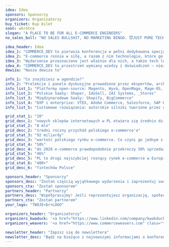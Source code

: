 ```yaml
---
idea: Idea
sponsors: Sponsorzy
organizers: Organizatorzy
buy_ticket: Kup bilet
soon: wkrótce
slogan: "A PLACE TO BE FOR ALL E-COMMERCE ENGINEERS"
no_sales_bull: "NO SALES BULLSHIT, NO MARKETING BINGO. 😈JUST PURE TECH KNOW-HOW."

idea_header: Idea
idea_1: "COMMERCE_DEV to pierwsza konferencja w pełni dedykowana specjalistom IT w e-commerce, a nie handlowcom!"
idea_2: "E-commerce rośnie w siłę, a razem z nim technologie, które go napędzają. Frameworki, języki, systemy – wybór jest ogromny, ale jedno pozostaje niezmienne: to programiści i architekci tworzą fundamenty cyfrowego handlu."
idea_3: "Wydarzenie przeznaczone jest właśnie dla nich, a także tech leadów, team leadów, product ownerów oraz project managerów."
idea_4: "COMMERCE_DEV to przestrzeń wymiany wiedzy i doświadczeń – niezależnie od frameworka czy języka programowania."
dewiza: "Nasza dewiza to"

info_1: "Co znajdziesz w agendzie?"
info_2: "Prelekcje i panele dyskusyjne prowadzone przez ekspertów, architektów i maintainerów najbardziej rozpoznawalnych rozwiązań w e-commerce:"
info_list_1: "Platformy open-source: Magento, Hyvä, OpenMage, Mage-OS, OroCommerce, PrestaShop, WooCommerce, Shopware, Sylius, Ibexa"
info_list_2: "Polskie SaaSy: Shoper, IdoSell, IAI Systems, _Stores"
info_list_3: "Międzynarodowe SaaSy: Shopify, BigCommerce"
info_list_4: "DXP i enterprise: VTEX, Adobe Commerce, Salesforce, SAP Hybris, commercetools, Spryker, HTC, Oracle"
info_list_5: "Customowe rozwiązania: autorskie silniki tworzone przez uznane agencje i indywidualne wdrożenia"

grid_stat_1: "20"
grid_desc_1: "nowych sklepów internetowych w PL otwiera się średnio dziennie "
grid_stat_2: "8 mln"
grid_desc_2: "średni roczny przychód polskiego e-commerce'a"
grid_stat_3: "92 miliardy"
grid_desc_3: "wartość polskiego rynku e-commerce. Co czyni go jednym z najszybciej rozwijających się w Europie"
grid_stat_4: "50%"
grid_desc_4: "do 2028 e-commerce prawdopodobnie przekroczy 50% sprzedaży w PL"
grid_stat_5: "46%"
grid_desc_5: "PL to drugi najszybciej rosnący rynek e-commerce w Europie i lider w Europie Środkowo-Wschodniej"
grid_stat_6: "400+"
grid_desc_6: "fintechów Polsce"

sponsors_header: "Sponsorzy"
sponsors_desc: "Zostań częścią wyjątkowego wydarzenia i zaprezentuj swoją markę przed najlepszymi specjalistami IT w e-commerce. Oferujemy wiele możliwości promocji – od obrandowanych stoisk po dedykowane wystąpienia. Skontaktuj się z nami, aby poznać szczegóły!"
sponsors_cta: "Zostań sponsorem"
partners_header: "Partnerzy"
partners_desc: "Współpracujmy! Jeśli reprezentujesz organizację, społeczność technologiczną, media lub firmę, która chce wspierać rozwój technologii, dołącz do grona partnerów COMMERCE_DEV. Razem możemy stworzyć niezapomniane wydarzenie."
partners_cta: "Zostań partnerem"
your_logo: "TWOJE<br>LOGO"

organizers_header: "Organizatorzy"
organizers_kwaduck: '<a href="https://www.linkedin.com/company/kwakduck" class="text-yellow-200 underline underline-offset-4" target="_blank">KwakDuck</a> - ekipa odpowiedzialna za organizację 8 ostatnich edycji PHPers Summit, największej konferencji dla programistów PHP w Polsce, co roku goszczącej ok. 1000 uczestników.'
organizers_weavers: '<a href="https://www.commerceweavers.com" class="text-yellow-200 underline underline-offset-4" target="_blank">Commerce Weavers</a> - agencja e-commerce prowadzona przez byłych członków core team Syliusa, współorganizująca Summit w ostatnich 3 latach, m.in.  jako Partner Technologiczny.'

newsletter_header: "Zapisz się do newslettera"
newsletter_desc: "Bądź na bieżąco z najnowszymi informacjami o konferencji, prelegentach i agendzie. Dołącz do naszego newslettera i otrzymuj ekskluzywne aktualizacje prosto na swoją skrzynkę!"
---
```

